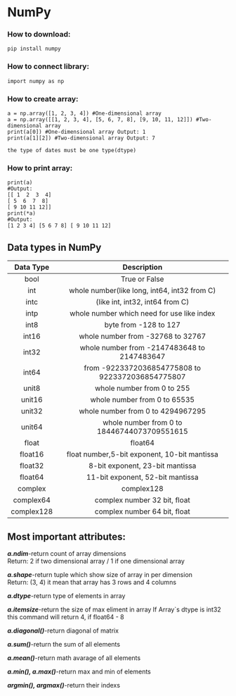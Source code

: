 # NumPy
### How to download:
    pip install numpy
### How to connect library:
    import numpy as np
### How to create array:
    a = np.array([1, 2, 3, 4]) #One-dimensional array
    a = np.array([[1, 2, 3, 4], [5, 6, 7, 8], [9, 10, 11, 12]]) #Two-dimensional array
    print(a[0]) #One-dimensional array Output: 1
    print(a[1][2]) #Two-dimensional array Output: 7
`the type of dates must be one type(dtype)`
### How to print array:
    print(a) 
    #Output:
    [[ 1  2  3  4]
    [ 5  6  7  8]
    [ 9 10 11 12]]
    print(*a)
    #Output:
    [1 2 3 4] [5 6 7 8] [ 9 10 11 12]
## Data types in NumPy
| Data Type | Description|
|:-----------:|:------------:|
|bool|True or False|
|int|whole number(like long, int64, int32 from C)|
|intc|(like int, int32, int64 from C)|
|intp|whole number which need for use like index|
|int8|byte from -128 to 127|
|int16|whole number from -32768 to 32767|
|int32|whole number from -2147483648 to 2147483647|
|int64|from -9223372036854775808 to 9223372036854775807|
|unit8|whole number from 0 to 255|
|unit16|whole number from 0 to 65535|
|unit32|whole number from 0 to 4294967295|
|unit64|whole number from 0 to 18446744073709551615|
|float|float64|
|float16|float number,5-bit exponent, 10-bit mantissa|
|float32|8-bit exponent, 23-bit mantissa|
|float64|11-bit exponent, 52-bit mantissa|
|complex|complex128|
|complex64|complex number 32 bit, float|
|complex128|complex number 64 bit, float|

## Most important attributes:
***a.ndim***-return count of  array dimensions  
Return: 2 if two dimensional array / 1 if one dimensional array  

***a.shape***-return tuple which show size of array in per dimension  
Return: (3, 4) it mean that array has 3 rows and 4 columns  

***a.dtype***-return type of elements in array  

***a.itemsize***-return the size of max eliment in array
If Array`s dtype is int32 this command will return 4, if float64 - 8

***a.diagonal()***-return diagonal of matrix 

***a.sum()***-return the sum of all elements

***a.mean()***-return math avarage of all elements

***a.min(), a.max()***-return max and min of elements

***argmin(), argmax()***-return their indexs
